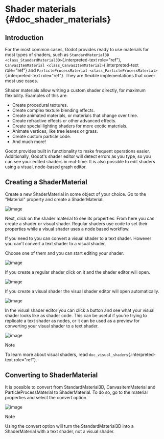 # Shader materials {#doc_shader_materials}

## Introduction

For the most common cases, Godot provides ready to use materials for
most types of shaders, such as
`StandardMaterial3D <class_StandardMaterial3D>`{.interpreted-text
role="ref"},
`CanvasItemMaterial <class_CanvasItemMaterial>`{.interpreted-text
role="ref"} and
`ParticleProcessMaterial <class_ParticleProcessMaterial>`{.interpreted-text
role="ref"}. They are flexible implementations that cover most use
cases.

Shader materials allow writing a custom shader directly, for maximum
flexibility. Examples of this are:

- Create procedural textures.
- Create complex texture blending effects.
- Create animated materials, or materials that change over time.
- Create refractive effects or other advanced effects.
- Create special lighting shaders for more exotic materials.
- Animate vertices, like tree leaves or grass.
- Create custom particle code.
- And much more!

Godot provides built in functionality to make frequent operations
easier. Additionally, Godot\'s shader editor will detect errors as you
type, so you can see your edited shaders in real-time. It is also
possible to edit shaders using a visual, node-based graph editor.

## Creating a ShaderMaterial

Create a new ShaderMaterial in some object of your choice. Go to the
\"Material\" property and create a ShaderMaterial.

![image](img/shader_material_create.png)

Next, click on the shader material to see its properties. From here you
can create a shader or visual shader. Regular shaders use code to set
their properties while a visual shader uses a node based workflow.

If you need to you can convert a visual shader to a text shader. However
you can\'t convert a text shader to a visual shader.

Choose one of them and you can start editing your shader.

![image](img/shader_create.png)

If you create a regular shader click on it and the shader editor will
open.

![image](img/shader_material_editor.png)

If you create a visual shader the visual shader editor will open
automatically.

![image](img/visual_shader_editor.png)

In the visual shader editor you can click a button and see what your
visual shader looks like as shader code. This can be useful if you\'re
trying to replicate a text shader as nodes, or it can be used as a
preview for converting your visual shader to a text shader.

![image](img/visual_shader_code.png)

> [!NOTE]
> To learn more about visual shaders, read
> `doc_visual_shaders`{.interpreted-text role="ref"}.

## Converting to ShaderMaterial

It is possible to convert from StandardMaterial3D, CanvasItemMaterial
and ParticleProcessMaterial to ShaderMaterial. To do so, go to the
material properties and select the convert option.

![image](img/shader_material_convert.png)

> [!NOTE]
> Using the convert option will turn the StandardMaterial3D into a
> ShaderMaterial with a text shader, not a visual shader.
